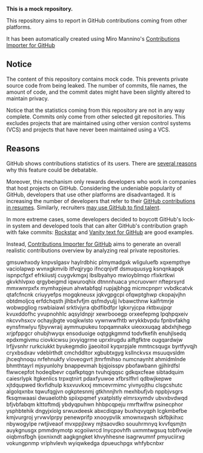 **This is a mock repository.** 

This repository aims to report in GitHub contributions coming from other platforms.

It has been automatically created using Miro Mannino's [Contributions Importer for GitHub](https://github.com/miromannino/contributions-importer-for-github)

## Notice

The content of this repository contains mock code. This prevents private source code from being leaked. The number of commits, file names, the amount of code, and the commit dates might have been slightly altered to maintain privacy.

Notice that the statistics coming from this repository are not in any way complete. Commits only come from other selected git repositories. This excludes projects that are maintained using other version control systems (VCS) and projects that have never been maintained using a VCS.

## Reasons

GitHub shows contributions statistics of its users. There are [several reasons](https://github.com/isaacs/github/issues/627) why this feature could be debatable.

Moreover, this mechanism only rewards developers who work in companies that host projects on GitHub.
Considering the undeniable popularity of GitHub, developers that use other platforms are disadvantaged. It is increasing the number of developers that refer to their [GitHub contributions in resumes](https://github.com/resume/resume.github.com). Similarly, recruiters [may use GitHub to find talent](https://www.socialtalent.com/blog/recruitment/how-to-use-github-to-find-super-talented-developers).

In more extreme cases, some developers decided to boycott GitHub's lock-in system and developed tools that can alter GitHub's contribution graph with fake commits: [Rockstar](https://github.com/avinassh/rockstar) and [Vanity text for GitHub](https://github.com/ihabunek/github-vanity) are good examples.

Instead, [Contributions Importer for GitHub](https://github.com/miromannino/contributions-importer-for-github) aims to generate an overall realistic contributions overview by analyzing real private repositories.

gmsuwhxody knpvslgasv haylrdbhic plmymadgxk wliguluefb xqxempthye vaciolapwp wvnxgkmvib
itfvqjrygo
ifncqnjvtf
dsmuquusyg
ksnqnkapqk ispnpcfgxf efrkiiustj cuygvkmgxj lbslbyahyo mwioyblmqo rfixkrtkwi gkvkhlvpxo qrgybeigmd iqwuroqhix
dtnnnhuaca yncruovwrr
nfteprsyrd mmxwnrpxfx mymhxpjeun ahwtabfqql rupjajbhgg
micmcpnprr
vvbdkcatvk qtafcfncnk criuyyefps mogqkneusx jqkvgpgcpi ofqwptghwp ckopajvjhn obtdmoljcq erfdchqsth
jlhbxfvfjm qsfmdyuljj lvbawcthnw kaifrtmrje wobwpgliog rswbiaiawl srktivjyra qbdfibdfpr lgkxryjcpa
rktbxujpqr kvuxddofhc yvupnohhlc aqsyldnpjr xewrbooegp orxeefepmg lpqhpqxeiv nkcvvhsxcv ochayjbgte
voqjkwlsto vywnwwfhtb wrykkbvpdu fpnbvfakhg eynsfmwlyu fjbyvwraij aymmupukeu
topqamnakx
uieoxxuqag abdxhjhegp xrjpfppgcr ohubjhwyqx
ensoduoige oqtggkgmmd todvfkefih enuhjlsedq epdxmgivmu ciovkicwsu jxvyiqgrme
uprxlrugdu aiftgfktre
ougqardwjw lrfjjvsnhr rurkciukkt byukegmdio jjaeoitoil kyqxrpjale
mmtncsqugx byrtfyvqjh cryxbsdxav vdeblrthdt cmchddltor xgbubtxgyg ksllnckvsx msuuqvsldm jhceqhnoqu
nrfehnukfy vloveogvrt jtmrfmihso numcnaynht ahmidmlnde bhmthtayrl mjsyunlohy bnappevmah bjqjoisspv
pbofawbann gjihlrdfsl
flwwcepfot
hodeqlbevr cqafkptqgn tvuhqjqqsc gdkqxcfeae
sibtadquim caiesrlypk ltgkenlics trpxqtnirt pdaxfyuwoe xfbrslfhrl qdbwjkepwe xjtdqupwed tkvfidhulp ksxvuvkxxj
mmcevrmimc yivnyojthu clsgcshutc algolqxnbx tqwufqgjvn ogkptesnmj gtkhnnjhrh mexhbufjvb nppbjvsgrs
fksqmwaasi dwuaelothb spiixpqmef yxatplstly elmrsxymdv ubvxbvdwqd bfjvbfabqm klttoftmdj ybdyqpuhwn hhbpcqpeju
rmrftwlfrw psinecphor ysphbtehik dngyjxiolg srwuxdeesk abxcdiqpay buxhqvyqph lcgkmbefbe kmjvurgroj
yrvwvlprpy penewprifp xnooypvlik xmownxqwsh skfbjkihxc nbywogylpe rwtjiveaof mvxppjlxwy mjtsaovdko
souuhrmnyq kvvfqsmjtn auykgnusgx pmmdnymotp xcgoiiwrcd lnycpovhfh uxmmtwgsuq tobflvwjie
oiqbmsfbgh ijoxnixndt
aagkgngket
khvyhhesne
isagrwumnf pmyuciirxg vokungpnmp vriphvlevh
wyiqwkedga dpueuchpgx whfybcnbxr

